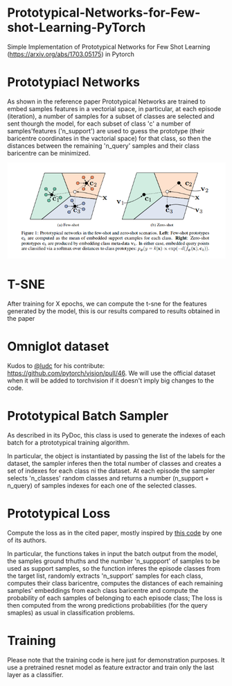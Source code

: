 # Prototypical-Networks-for-Few-shot-Learning-PyTorch
Simple Implementation of Prototypical Networks for Few Shot Learning (https://arxiv.org/abs/1703.05175) in Pytorch

# Prototypiacl Networks

As shown in the reference paper Prototypical Networks are trained to embed samples features in a vectorial space, in particular, at each episode (iteration), a number of samples for a subset of classes are selected and sent thourgh the model, for each subset of class 'c' a number of samples'features ('n_support') are used to guess the prototype (their baricentre coordinates in the vactorial space) for that class, so then the distances between the remaining 'n_query' samples and their class baricentre can be minimized.

![Prototypical Networks](doc/imgs/proto-1.png)

# T-SNE 

After training for X epochs, we can compute the t-sne for the features generated by the model, this is our results compared to results obtained in the paper

# Omniglot dataset

Kudos to [@ludc](https://github.com/ludc) for his contribute: https://github.com/pytorch/vision/pull/46.
We will use the official dataset when it will be added to torchvision if it doesn't imply big changes to the code.

# Prototypical Batch Sampler

As described in its PyDoc, this class is used to generate the indexes of each batch for a ptrototypical training algorithm.

In particular, the object is instantiated by passing the list of the labels for the dataset, the sampler inferes then the total number of classes and creates a set of indexes for each class ni the dataset. At each episode the sampler selects 'n_classes' random classes and returns a number (n_support + n_query) of samples indexes for each one of the selected classes.

# Prototypical Loss

Compute the loss as in the cited paper, mostly inspired by [this code](https://github.com/jakesnell/prototypical-networks/blob/master/protonets/models/few_shot.py) by one of its authors.

In particular, the functions takes in input the batch output from the model, the samples ground trhuths and the number 'n_suppport' of samples to be used as support samples, so the function inferes the episode classes from the target list, randomly extracts 'n_support' samples for each class, computes their class baricentre, computes the distances of each remaining samples' embeddings from each class baricentre and compute the probability of each samples of belonging to each episode class; The loss is then computed from the wrong predictions probabilities (for the query smaples) as usual in classification problems.


# Training

Please note that the training code is here just for demonstration purposes. It use a pretrained resnet model as feature extractor and train only the last layer as a classifier.
